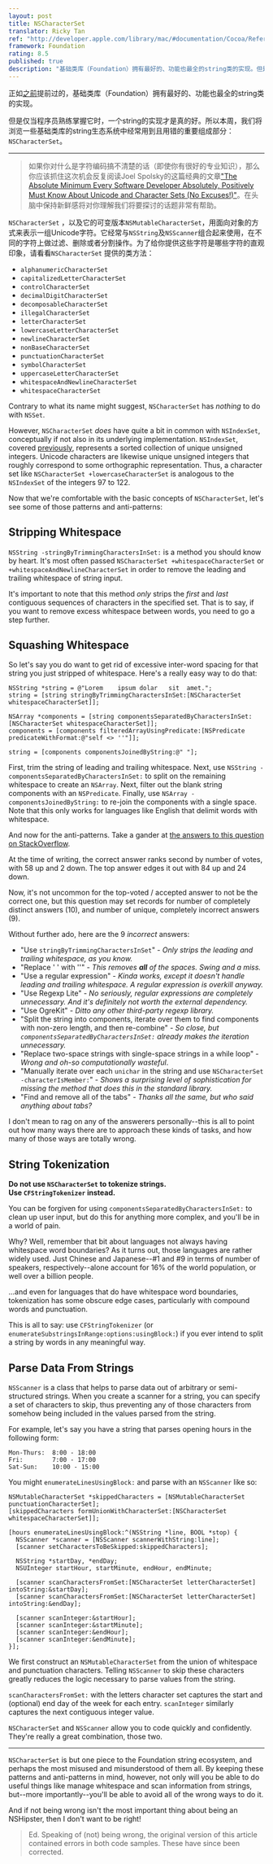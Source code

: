 ```yaml
---
layout: post
title: NSCharacterSet
translator: Ricky Tan
ref: "http://developer.apple.com/library/mac/#documentation/Cocoa/Reference/Foundation/Classes/nscharacterset_Class/Reference/Reference.html"
framework: Foundation
rating: 8.5
published: true
description: "基础类库（Foundation）拥有最好的、功能也最全的string类的实现。但是仅当程序员熟练掌握它时，一个string的实现才是真的好。所以本周，我们将浏览一些基础类库的string生态系统中经常用到且用错的重要组成部分：NSCharacterSet。"
---
```


正如[之前](http://nshipster.com/cfstringtransform/)提前过的，基础类库（Foundation）拥有最好的、功能也最全的string类的实现。

但是仅当程序员熟练掌握它时，一个string的实现才是真的好。所以本周，我们将浏览一些基础类库的string生态系统中经常用到且用错的重要组成部分：`NSCharacterSet`。

---

> 如果你对什么是字符编码搞不清楚的话（即使你有很好的专业知识），那么你应该抓住这次机会反复阅读Joel Spolsky的这篇经典的文章["The Absolute Minimum Every Software Developer Absolutely, Positively Must Know About Unicode and Character Sets (No Excuses!)"](http://www.joelonsoftware.com/articles/Unicode.html)。在头脑中保持新鲜感将对你理解我们将要探讨的话题非常有帮助。

`NSCharacterSet` ，以及它的可变版本`NSMutableCharacterSet`，用面向对象的方式来表示一组Unicode字符。它经常与`NSString`及`NSScanner`组合起来使用，在不同的字符上做过滤、删除或者分割操作。为了给你提供这些字符是哪些字符的直观印象，请看看`NSCharacterSet` 提供的类方法：

- `alphanumericCharacterSet`
- `capitalizedLetterCharacterSet`
- `controlCharacterSet`
- `decimalDigitCharacterSet`
- `decomposableCharacterSet`
- `illegalCharacterSet`
- `letterCharacterSet`
- `lowercaseLetterCharacterSet`
- `newlineCharacterSet`
- `nonBaseCharacterSet`
- `punctuationCharacterSet`
- `symbolCharacterSet`
- `uppercaseLetterCharacterSet`
- `whitespaceAndNewlineCharacterSet`
- `whitespaceCharacterSet`

Contrary to what its name might suggest, `NSCharacterSet` has _nothing_ to do with `NSSet`. 

However, `NSCharacterSet` _does_ have quite a bit in common with `NSIndexSet`, conceptually if not also in its underlying implementation. `NSIndexSet`, covered [previously](http://nshipster.com/nsindexset/), represents a sorted collection of unique unsigned integers. Unicode characters are likewise unique unsigned integers that roughly correspond to some orthographic representation. Thus, a character set like `NSCharacterSet +lowercaseCharacterSet` is analogous to the `NSIndexSet` of the integers 97 to 122.

Now that we're comfortable with the basic concepts of `NSCharacterSet`, let's see some of those patterns and anti-patterns:

## Stripping Whitespace

`NSString -stringByTrimmingCharactersInSet:` is a method you should know by heart. It's most often passed `NSCharacterSet +whitespaceCharacterSet` or `+whitespaceAndNewlineCharacterSet` in order to remove the leading and trailing whitespace of string input.

It's important to note that this method _only_ strips the _first_ and _last_ contiguous sequences of characters in the specified set. That is to say, if you want to remove excess whitespace between words, you need to go a step further.

## Squashing Whitespace

So let's say you do want to get rid of excessive inter-word spacing for that string you just stripped of whitespace. Here's a really easy way to do that:

~~~{objective-c}
NSString *string = @"Lorem    ipsum dolar   sit  amet.";
string = [string stringByTrimmingCharactersInSet:[NSCharacterSet whitespaceCharacterSet]];

NSArray *components = [string componentsSeparatedByCharactersInSet:[NSCharacterSet whitespaceCharacterSet]];
components = [components filteredArrayUsingPredicate:[NSPredicate predicateWithFormat:@"self <> ''"]];

string = [components componentsJoinedByString:@" "];
~~~

First, trim the string of leading and trailing whitespace. Next, use `NSString -componentsSeparatedByCharactersInSet:` to split on the remaining whitespace to create an `NSArray`. Next, filter out the blank string components with an `NSPredicate`. Finally, use `NSArray -componentsJoinedByString:` to re-join the components with a single space. Note that this only works for languages like English that delimit words with whitespace.

And now for the anti-patterns. Take a gander at [the answers to this question on StackOverflow](http://stackoverflow.com/questions/758212/how-can-i-strip-all-the-whitespaces-from-a-string-in-objective-c).

At the time of writing, the correct answer ranks second by number of votes, with 58 up and 2 down. The top answer edges it out with 84 up and 24 down.

Now, it's not uncommon for the top-voted / accepted answer to not be the correct one, but this question may set records for number of completely distinct answers (10), and number of unique, completely incorrect answers (9).

Without further ado, here are the 9 _incorrect_ answers:

- "Use `stringByTrimmingCharactersInSet`" - _Only strips the leading and trailing whitespace, as you know._
- "Replace ' ' with ''" - _This removes **all** of the spaces. Swing and a miss._ 
- "Use a regular expression" - _Kinda works, except it doesn't handle leading and trailing whitespace. A regular expression is overkill anyway._
- "Use Regexp Lite" - _No seriously, regular expressions are completely unnecessary. And it's definitely not worth the external dependency._
- "Use OgreKit" - _Ditto any other third-party regexp library._
- "Split the string into components, iterate over them to find components with non-zero length, and then re-combine" - _So close, but `componentsSeparatedByCharactersInSet:` already makes the iteration unnecessary._
- "Replace two-space strings with single-space strings in a while loop" - _Wrong and oh-so computationally wasteful_.
- "Manually iterate over each `unichar` in the string and use `NSCharacterSet -characterIsMember:`" - _Shows a surprising level of sophistication for missing the method that does this in the standard library._
- "Find and remove all of the tabs" - _Thanks all the same, but who said anything about tabs?_

I don't mean to rag on any of the answerers personally--this is all to point out how many ways there are to approach these kinds of tasks, and how many of those ways are totally wrong.

## String Tokenization

**Do not use `NSCharacterSet` to tokenize strings.**  
**Use `CFStringTokenizer` instead.**

You can be forgiven for using `componentsSeparatedByCharactersInSet:` to clean up user input, but do this for anything more complex, and you'll be in a world of pain.

Why? Well, remember that bit about languages not always having whitespace word boundaries? As it turns out, those languages are rather widely used. Just Chinese and Japanese--#1 and #9 in terms of number of speakers, respectively--alone account for 16% of the world population, or well over a billion people.

...and even for languages that do have whitespace word boundaries, tokenization has some obscure edge cases, particularly with compound words and punctuation.

This is all to say: use `CFStringTokenizer` (or `enumerateSubstringsInRange:options:usingBlock:`) if you ever intend to split a string by words in any meaningful way.

## Parse Data From Strings

`NSScanner` is a class that helps to parse data out of arbitrary or semi-structured strings. When you create a scanner for a string, you can specify a set of characters to skip, thus preventing any of those characters from somehow being included in the values parsed from the string.

For example, let's say you have a string that parses opening hours in the following form:

    Mon-Thurs:  8:00 - 18:00
    Fri:        7:00 - 17:00
    Sat-Sun:    10:00 - 15:00

You might `enumerateLinesUsingBlock:` and parse with an `NSScanner` like so:

~~~{objective-c}
NSMutableCharacterSet *skippedCharacters = [NSMutableCharacterSet punctuationCharacterSet];
[skippedCharacters formUnionWithCharacterSet:[NSCharacterSet whitespaceCharacterSet]];

[hours enumerateLinesUsingBlock:^(NSString *line, BOOL *stop) {
  NSScanner *scanner = [NSScanner scannerWithString:line];
  [scanner setCharactersToBeSkipped:skippedCharacters];

  NSString *startDay, *endDay;
  NSUInteger startHour, startMinute, endHour, endMinute;

  [scanner scanCharactersFromSet:[NSCharacterSet letterCharacterSet] intoString:&startDay];
  [scanner scanCharactersFromSet:[NSCharacterSet letterCharacterSet] intoString:&endDay];

  [scanner scanInteger:&startHour];
  [scanner scanInteger:&startMinute];
  [scanner scanInteger:&endHour];
  [scanner scanInteger:&endMinute];
}];
~~~

We first construct an `NSMutableCharacterSet` from the union of whitespace and punctuation characters. Telling `NSScanner` to skip these characters greatly reduces the logic necessary to parse values from the string. 

`scanCharactersFromSet:` with the letters character set captures the start and (optional) end day of the week for each entry. `scanInteger` similarly captures the next contiguous integer value.

`NSCharacterSet` and `NSScanner` allow you to code quickly and confidently. They're really a great combination, those two.

---

`NSCharacterSet` is but one piece to the Foundation string ecosystem, and perhaps the most misused and misunderstood of them all. By keeping these patterns and anti-patterns in mind, however, not only will you be able to do useful things like manage whitespace and scan information from strings, but--more importantly--you'll be able to avoid all of the wrong ways to do it.

And if not being wrong isn't the most important thing about being an NSHipster, then I don't want to be right!

> Ed. Speaking of (not) being wrong, the original version of this article contained errors in both code samples. These have since been corrected.
